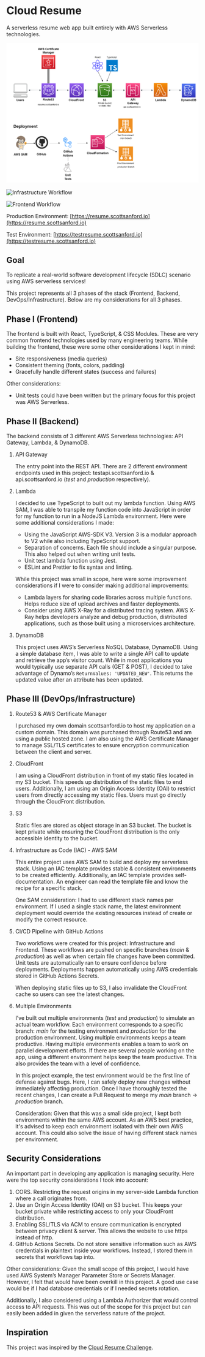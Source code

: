 # Cloud Resume

A serverless resume web app built entirely with AWS Serverless technologies.

<p>
  <img src="./cloud-resume-architecture.png" width="600"/>
</p>

![Infrastructure Workflow](https://github.com/ScottSanford/cloud-resume/actions/workflows/infra.yaml/badge.svg)

![Frontend Workflow](https://github.com/ScottSanford/cloud-resume/actions/workflows/frontend.yaml/badge.svg)

Production Environment: [https://resume.scottsanford.io](https://resume.scottsanford.io)

Test Environment: [https://testresume.scottsanford.io](https://testresume.scottsanford.io)

## Goal

To replicate a real-world software development lifecycle (SDLC) scenario using AWS serverless services!

This project represents all 3 phases of the stack (Frontend, Backend, DevOps/Infrastructure). Below are my considerations for all 3 phases.

## Phase I (Frontend)

The frontend is built with React, TypeScript, & CSS Modules. These are very common frontend technologies used by many engineering teams. While building the frontend, these were some other considerations I kept in mind:

- Site responsiveness (media queries)
- Consistent theming (fonts, colors, padding)
- Gracefully handle different states (success and failures)

Other considerations:
- Unit tests could have been written but the primary focus for this project was AWS Serverless.

## Phase II (Backend)

The backend consists of 3 different AWS Serverless technologies: API Gateway, Lambda, & DynamoDB.

1. API Gateway

    The entry point into the REST API. There are 2 different environment endpoints used in this project: testapi.scottsanford.io & api.scottsanford.io (*test* and *production* respectively).

2. Lambda

    I decided to use TypeScript to built out my lambda function. Using AWS SAM, I was able to transpile my function code into JavaScript in order for my function to run in a NodeJS Lambda environment. Here were some additional considerations I made:

    - Using the JavaScript AWS-SDK V3. Version 3 is a modular approach to V2 while also including TypeScript support.
    - Separation of concerns. Each file should include a singular purpose. This also helped out when writing unit tests.
    - Unit test lambda function using Jest.
    - ESLint and Prettier to fix syntax and linting.

    While this project was small in scope, here were some improvement considerations if I were to consider making additional improvements:

    - Lambda layers for sharing code libraries across multiple functions. Helps reduce size of upload archives and faster deployments.
    - Consider using AWS X-Ray for a distributed tracing system. AWS X-Ray helps developers analyze and debug production, distributed applications, such as those built using a microservices architecture.

3. DynamoDB

    This project uses AWS’s Serverless NoSQL Database, DynamoDB. Using a simple database item, I was able to write a single API call to update and retrieve the app’s visitor count. While in most applications you would typically use separate API calls (GET & POST), I decided to take advantage of Dynamo’s `ReturnValues: 'UPDATED_NEW'`. This returns the updated value after an attribute has been updated.


## Phase III (DevOps/Infrastructure)

1. Route53 & AWS Certificate Manager

    I purchased my own domain scottsanford.io to host my application on a custom domain. This domain was purchased through Route53 and am using a public hosted zone. I am also using the AWS Certificate Manager to manage SSL/TLS certificates to ensure encryption communication between the client and server.

2. CloudFront

    I am using a CloudFront distribution in front of my static files located in my S3 bucket. This speeds up distribution of the static files to end users. Additionally, I am using an Origin Access Identity (OAI) to restrict users from directly accessing my static files. Users must go directly through the CloudFront distribution.

3. S3

    Static files are stored as object storage in an S3 bucket. The bucket is kept private while ensuring the CloudFront distribution is the only accessible identity to the bucket.

4. Infrastructure as Code (IAC) - AWS SAM

    This entire project uses AWS SAM to build and deploy my serverless stack. Using an IAC template provides stable & consistent environments to be created efficiently. Additionally, an IAC template provides self-documentation. An engineer can read the template file and know the recipe for a specific stack.

    One SAM consideration: I had to use different stack names per environment. If I used a single stack name, the latest environment deployment would override the existing resources instead of create or modify the correct resource.

5. CI/CD Pipeline with GitHub Actions

    Two workflows were created for this project: Infrastructure and Frontend. These workflows are pushed on specific branches (*main* & *production*) as well as when certain file changes have been committed. Unit tests are automatically ran to ensure confidence before deployments. Deployments happen automatically using AWS credentials stored in GitHub Actions Secrets.

    When deploying static files up to S3, I also invalidate the CloudFront cache so users can see the latest changes.

6. Multiple Environments

    I’ve built out multiple environments (*test* and *production*) to simulate an actual team workflow. Each environment corresponds to a specific branch: *main* for the testing environment and *production* for the production environment. Using multiple environments keeps a team productive. Having multiple environments enables a team to work on parallel development efforts. If there are several people working on the app, using a different environment helps keep the team productive. This also provides the team with a level of confidence.

    In this project example, the test environment would be the first line of defense against bugs. Here, I can safely deploy new changes without immediately affecting production. Once I have thoroughly tested the recent changes, I can create a Pull Request to merge my *main* branch → *production* branch.

    Consideration: Given that this was a small side project, I kept both environments within the same AWS account. As an AWS best practice, it's advised to keep each environment isolated with their own AWS account. This could also solve the issue of having different stack names per environment.


## Security Considerations

An important part in developing any application is managing security. Here were the top security considerations I took into account:

1. CORS. Restricting the request origins in my server-side Lambda function where a call originates from.
2. Use an Origin Access Identity (OAI) on S3 bucket. This keeps your bucket private while restricting access to only your CloudFront distribution.
3. Enabling SSL/TLS via ACM to ensure communication is encrypted between privacy client & server. This allows the website to use https instead of http.
4. GitHub Actions Secrets. Do not store sensitive information such as AWS credentials in plaintext inside your workflows. Instead, I stored them in secrets that workflows tap into.

Other considerations: Given the small scope of this project, I would have used AWS System’s Manager Parameter Store or Secrets Manager. However, I felt that would have been overkill in this project. A good use case would be if I had database credentials or if I needed secrets rotation.

Additionally, I also considered using a Lambda Authorizer that would control access to API requests. This was out of the scope for this project but can easily been added in given the serverless nature of the project.


## Inspiration
This project was inspired by the [Cloud Resume Challenge](https://cloudresumechallenge.dev/docs/the-challenge/aws/).
